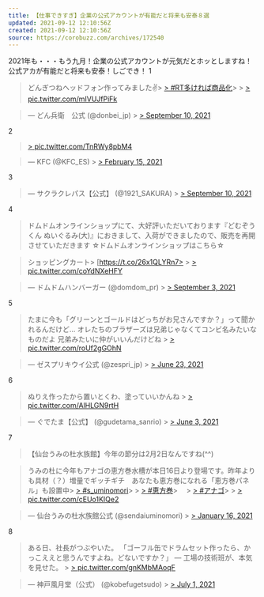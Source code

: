 ```yaml
---
title: 【仕事できすぎ】企業の公式アカウントが有能だと将来も安泰８選
updated: 2021-09-12 12:10:56Z
created: 2021-09-12 12:10:56Z
source: https://corobuzz.com/archives/172540
---
```


2021年も・・・もう九月！企業の公式アカウントが元気だとホッとしますね！
公式アカが有能だと将来も安泰！しごでき！
1

> どんぎつねヘッドフォン作ってみました✌️> [> #RT多ければ商品化](https://twitter.com/hashtag/RT%E5%A4%9A%E3%81%91%E3%82%8C%E3%81%B0%E5%95%86%E5%93%81%E5%8C%96?src=hash&ref_src=twsrc%5Etfw)>   > [> pic.twitter.com/mIVUJfPiFk](https://t.co/mIVUJfPiFk)

> — どん兵衛　公式 (@donbei_jp) > [> September 10, 2021](https://twitter.com/donbei_jp/status/1436147415195664398?ref_src=twsrc%5Etfw)

2
> [> pic.twitter.com/TnRWy8pbM4](https://t.co/TnRWy8pbM4)

> — KFC (@KFC_ES) > [> February 15, 2021](https://twitter.com/KFC_ES/status/1361260945457238017?ref_src=twsrc%5Etfw)

3

> — サクラクレパス【公式】 (@1921_SAKURA) > [> September 10, 2021](https://twitter.com/1921_SAKURA/status/1436223434103558166?ref_src=twsrc%5Etfw)

4
> ドムドムオンラインショップにて、大好評いただいております『どむぞうくん ぬいぐるみ(大)』におきまして、入荷ができましたので、販売を再開させていただきます
> ☆ドムドムオンラインショップはこちら☆

> ショッピングカート> [https://t.co/26x1QLYRn7>   > [> pic.twitter.com/coYdNXeHFY](https://t.co/coYdNXeHFY)

> — ドムドムハンバーガー (@domdom_pr) > [> September 3, 2021](https://twitter.com/domdom_pr/status/1433614168028897283?ref_src=twsrc%5Etfw)

5
> たまに今も「グリーンとゴールドはどっちがお兄さんですか？」って聞かれるんだけど…
> オレたちのブラザーズは兄弟じゃなくてコンビ名みたいなものだよ
> 兄弟みたいに仲がいいんだけどね > [> pic.twitter.com/roUf2gGOhN](https://t.co/roUf2gGOhN)

> — ゼスプリキウイ公式 (@zespri_jp) > [> June 23, 2021](https://twitter.com/zespri_jp/status/1407587977736245250?ref_src=twsrc%5Etfw)

6

> ぬりえ作ったから置いとくわ、塗っていいかんね > [> pic.twitter.com/AlHLGN9rtH](https://t.co/AlHLGN9rtH)

> — ぐでたま【公式】 (@gudetama_sanrio) > [> June 3, 2021](https://twitter.com/gudetama_sanrio/status/1400269034902343682?ref_src=twsrc%5Etfw)

7
> 【仙台うみの杜水族館】今年の節分は2月2日なんですね(^^)

> うみの杜に今年もアナゴの恵方巻水槽が本日16日より登場です。昨年よりも具材（？）増量でギッチギチ　あなたも恵方巻になれる「恵方巻パネル」も設置中> [> #s_uminomori](https://twitter.com/hashtag/s_uminomori?src=hash&ref_src=twsrc%5Etfw)>   > [> #恵方巻](https://twitter.com/hashtag/%E6%81%B5%E6%96%B9%E5%B7%BB?src=hash&ref_src=twsrc%5Etfw)> 　> [> #アナゴ](https://twitter.com/hashtag/%E3%82%A2%E3%83%8A%E3%82%B4?src=hash&ref_src=twsrc%5Etfw)>   > [> pic.twitter.com/cEUo1KIQe2](https://t.co/cEUo1KIQe2)

> — 仙台うみの杜水族館公式 (@sendaiuminomori) > [> January 16, 2021](https://twitter.com/sendaiuminomori/status/1350232542868226050?ref_src=twsrc%5Etfw)

8
> ある日、社長がつぶやいた。
> 「ゴーフル缶でドラムセット作ったら、かっこええと思うんですよね。どないですか？」
> ― 工場の技術班が、本気を見せた。 > [> pic.twitter.com/gnKMbMAoqF](https://t.co/gnKMbMAoqF)

> — 神戸風月堂（公式） (@kobefugetsudo) > [> July 1, 2021](https://twitter.com/kobefugetsudo/status/1410553817674895366?ref_src=twsrc%5Etfw)